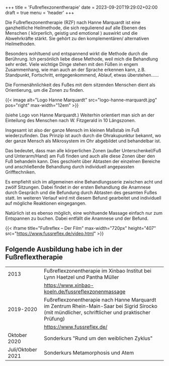 +++
title = 'Fußreflexzonentherapie'
date = 2023-09-20T19:29:02+02:00
draft = true
menu = 'header'
+++

Die Fußreflexzonentherapie (RZF) nach Hanne Marquardt ist eine ganzheitliche Heilmethode, die sich regulierend auf alle Ebenen des Menschen ( körperlich, geistig und emotional ) auswirkt und die Abwehrkräfte stärkt. Sie gehört zu den komplementären/ alternativen Heilmethoden.

Besonders wohltuend und entspannend wirkt die Methode durch die Berührung. Ich persönlich liebe diese Methode, weil mich die Behandlung sehr erdet. Viele wichtige Dinge stehen mit den Füßen in engem Zusammenhang, wie man auch an der Sprache erkennen kann, z.B. Standpunkt, Fortschritt, entgegenkommend, Ablauf, etwas überstehen......

Die Formenähnlichkeit des Fußes mit dem sitzenden Menschen dient als Orientierung, um die Zonen zu finden.

{{< image alt="Logo Hanne Marquardt" src="logo-hanne-marquardt.jpg" pos="right" max-width="12em" >}}

(siehe Logo von Hanne Marquardt.) Weiterhin orientiert man sich an der Einteilung des Menschen nach W. Fitzgerald in 10 Längszonen.

Insgesamt ist also der ganze Mensch im kleinen Maßstab im Fuß wiederzufinden. Das Prinzip ist auch durch die Ohrakupunktur bekannt, wo der ganze Mensch als Mikrosystem im Ohr abgebildet und behandelbar ist. 

Das bedeutet, dass man alle körperlichen Zonen (außer Unterschenkel/Fuß und Unterarm/Hand) am Fuß finden und auch alle diese Zonen über den Fuß behandeln kann. Dies geschieht über Abtasten der einzelnen Bereiche und anschließende Behandlung durch individuell angepassten Grifftechniken.

Es empfiehlt sich im allgemeinen eine Behandlungsserie zwischen acht und zwölf Sitzungen. Dabei findet in der ersten Behandlung die Anamnese durch Gespräch und die Befundung durch Abtasten des gesamten Fußes statt. Im weiteren Verlauf wird mit diesem Befund gearbeitet und individuell auf mögliche Reaktionen eingegangen.

Natürlich ist es ebenso möglich, eine wohltuende Massage einfach nur zum Entspannen zu buchen. Dabei entfällt die Anamnese und der Befund.

{{< iframe title="Fußreflex – Der Film" max-width="720px" height="407" src="https://www.fussreflex.de/video.html" >}}

## Folgende Ausbildung habe ich in der Fußreflextherapie

|  |  |
|--|--|
| 2013 | Fußreflexzonentherapie im Xinbao Institut bei Lynn Haetzel und Pantha Müller |
|      | <https://www.xinbao-koeln.de/fussreflexzonenmassage> |
| 2019-2020 | Fußreflexzonentherapie nach Hanne Marquardt im Zentrum Rhein-Main-Saar bei Sigrid Sirocko (mit mündlicher, schriftlicher und praktischer Prüfung) |
|  | <https://www.fussreflex.de/> |
| Oktober 2020 | Sonderkurs "Rund um den weiblichen Zyklus"  |
| Juli/Oktober 2021 | Sonderkurs Metamorphosis und Atem |
 
